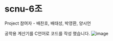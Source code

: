 # scnu-6조
Project 참여자 - 배찬호, 배태성, 박영환, 양시언

공학용 계산기를 C언어로 코드를 작성 했습니다.
![image](https://user-images.githubusercontent.com/101316864/165744709-8e11fdd4-7f41-4821-a035-ffb03f4a1802.png)
